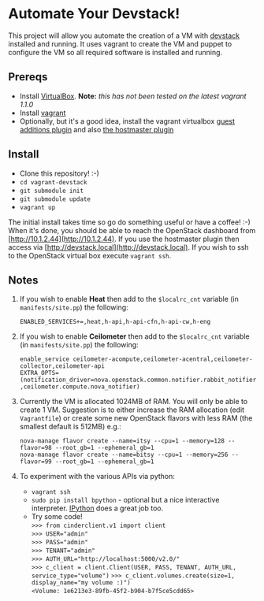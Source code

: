 # Automate Your Devstack!

This project will allow you automate the creation of a VM with [devstack](http://www.devstack.org) installed and running. It uses vagrant to create the VM and puppet to configure the VM so all required software is installed and running.

## Prereqs

* Install [VirtualBox](http://virtualbox.org). **Note:** *this has not been tested on the latest vagrant 1.1.0*
* Install [vagrant](http://vagrantup.com)
* Optionally, but it's a good idea, install the vagrant virtualbox [guest additions plugin](https://github.com/dotless-de/vagrant-vbguest) and also [the hostmaster plugin](https://github.com/mosaicxm/vagrant-hostmaster)

## Install
* Clone this repository! :-)
* `cd vagrant-devstack`
* `git submodule init`
* `git submodule update`
* `vagrant up`

The initial install takes time so go do something useful or have a coffee! :-) When it's done, you should be able to reach the OpenStack dashboard from [http://10.1.2.44](http://10.1.2.44). If you use the hostmaster plugin then access via [http://devstack.local](http://devstack.local). If you wish to ssh to the OpenStack virtual box execute `vagrant ssh`.

## Notes
1. If you wish to enable **Heat** then add to the `$localrc_cnt` variable (in `manifests/site.pp`) the following:

	`ENABLED_SERVICES+=,heat,h-api,h-api-cfn,h-api-cw,h-eng`

2. If you wish to enable **Ceilometer** then add to the `$localrc_cnt` variable (in `manifests/site.pp`) the following:

	`enable_service ceilometer-acompute,ceilometer-acentral,ceilometer-collector,ceilometer-api`  
	`EXTRA_OPTS=(notification_driver=nova.openstack.common.notifier.rabbit_notifier,ceilometer.compute.nova_notifier)`

3. Currently the VM is allocated 1024MB of RAM. You will only be able to create 1 VM. Suggestion is to either increase the RAM allocation (edit `Vagrantfile`) or create some new OpenStack flavors with less RAM (the smallest default is 512MB) e.g.:

	`nova-manage flavor create --name=itsy --cpu=1 --memory=128 --flavor=98 --root_gb=1 --ephemeral_gb=1`  
	`nova-manage flavor create --name=bitsy --cpu=1 --memory=256 --flavor=99 --root_gb=1 --ephemeral_gb=1`

4. To experiment with the various APIs via python:
   * `vagrant ssh`
   * `sudo pip install bpython` - optional but a nice interactive interpreter. [IPython](http://ipython.org) does a great job too.
   * Try some code!  
     `>>> from cinderclient.v1 import client`  
     `>>> USER="admin"`  
     `>>> PASS="admin"`  
     `>>> TENANT="admin"`  
     `>>> AUTH_URL="http://localhost:5000/v2.0/"`  
     `>>> c_client = client.Client(USER, PASS, TENANT, AUTH_URL, service_type="volume")`
     `>>> c_client.volumes.create(size=1, display_name="my volume :)")`  
     `<Volume: 1e6213e3-89fb-45f2-b904-b7f5ce5cdd65>`
